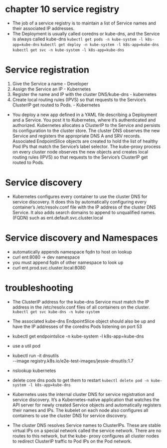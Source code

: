 # chapter 10 service registry

* The job of a service registry is to maintain a list of Service names and their associated IP addresses.
* The Deployment is usually called coredns or kube-dns, and the Service is always called kube-dns
`kubectl get pods -n kube-system -l k8s-app=kube-dns`
`kubectl get deploy -n kube-system -l k8s-app=kube-dns`
`kubectl get svc -n kube-system -l k8s-app=kube-dns`

# Service registration

1. Give the Service a name - Developer
2. Assign the Service an IP - Kubernetes
3. Register the name and IP with the cluster DNS/kube-dns - kubernetes
4. Create local routing rules (IPVS) so that requests to the Service’s ClusterIP get routed to Pods. - Kubernetes

* You deploy a new app defined in a YAML file describing a Deployment and a Service. You post it to Kubernetes, where it’s authenticated and authorized. Kubernetes allocates a ClusterIP to the Service and persists its configuration to the cluster store. The cluster DNS observes the new Service and registers the appropriate DNS A and SRV records. Associated EndpointSlice objects are created to hold the list of healthy Pod IPs that match the Service’s label selector. The kube-proxy process on every cluster node observes the new objects and creates local routing rules (IPVS) so that requests to the Service’s ClusterIP get routed to Pods.

# Service discovery

* Kubernetes configures every container to use the cluster DNS for service discovery. It does this by automatically configuring every container’s
/etc/resolv.conf file with the IP address of the cluster DNS Service. It also adds search domains to append to unqualified names.
(FQDN) such as ent.default.svc.cluster.local 

# Service discovery and Namespaces
* automatically appends namespace fqdn to host on lookup
* curl ent:8080 -> dev namespace
* you must append fqdn of other namespace to look up
* curl ent.prod.svc.cluster.local:8080

# troubleshooting
* The ClusterIP address for the kube-dns Service must match the IP address in the /etc/resolv.conf files of all containers on the cluster.
`kubectl get svc kube-dns -n kube-system`
* The associated kube-dns EndpointSlice object should also be up and have the IP addresses of the coredns Pods listening on port
53
* kubectl get endpointslice -n kube-system -l k8s-app=kube-dns
* use a util pod
* kubectl run -it dnsutils \
  --image registry.k8s.io/e2e-test-images/jessie-dnsutils:1.7
* nslookup kubernetes
* delete core dns pods to get them to restart
`kubectl delete pod -n kube-system -l k8s-app=kube-dns`

* Kubernetes uses the internal cluster DNS for service registration and service discovery. It’s a Kubernetes-native application that watches the API server for newly created Service objects and automatically registers their names and IPs. The kubelet on each node also configures all containers to use the cluster DNS for service discovery.

* The cluster DNS resolves Service names to ClusterIPs. These are stable virtual IPs on a special network called the service network. There are no routes to this network, but the kube- proxy configures all cluster nodes to redirect ClusterIP traffic to Pod IPs on the Pod network.